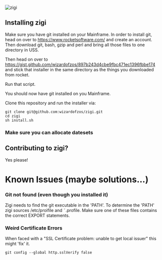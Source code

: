 ![zigi](https://user-images.githubusercontent.com/117615/69496216-051d1580-0ed0-11ea-9ea5-cf0d9153482c.png)
## Installing zigi

Make sure you have git installed on your Mainframe. 
In order to install git, head on over to https://www.rocketsoftware.com/ and create an account.
Then download git, bash, gzip and perl and bring all those files to one directory in USS.

Then head on over to https://gist.github.com/wizardofzos/897b243d4cbe9fbc471ec1396fbbe174 and stick that installer in the
same directory as the things you downloaded from rocket.

Run that script.

You should now have git installed on you Mainframe.

Clone this repository and run the installer via: 

    git clone git@github.com:wizardofzos/zigi.git
    cd zigi
    sh install.sh
    
### Make sure you can allocate datesets 


## Contributing to zigi?

Yes please!


# Known Issues (maybe solutions...)

### Git not found (even though you installed it)
Zigi needs to find the git executable in the 'PATH'. To determine the 'PATH' zigi sources /etc/proifile and ˜.profile.
Make sure one of these files contains the correct EXPORT statements.

### Weird Certificate Errors
When faced with a "SSL Certificate problem: unable to get local issuer" this might 'fix' it.

    git config --global http.sslVerify false

